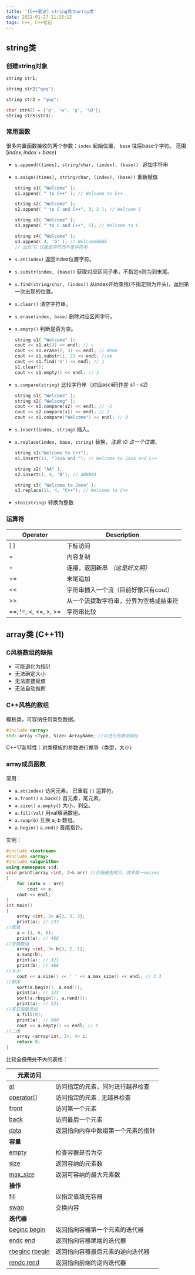 ```yaml
---
title: '[C++笔记] string类与array类'
date: 2021-01-27 11:26:12
tags: C++, C++笔记
---
```


## string类

### 创建string对象

```cpp
string str1;

string str2{"qwq"};

string str3 = "qwq";

char str4[] = {'q', 'w', 'q', '\0'};
string str5{str3};
```

### 常用函数

很多内置函数接收的两个参数：`index` 起始位置， `base` 往后base个字符。 范围 $[index, index + base)$

* `s.append((times), string/char, (index), (base)) ` 追加字符串

* `s.asign((times), string/char, (index), (base))` 重新赋值

  ```cpp
  string s1{ "Welcome" };
  s1.append( " to C++" ); // Welcome to C++
  
  string s2{ "Welcome" };
  s2.append( " to C and C++", 3, 2 ); // Welcome C
  
  string s3{ "Welcome" };
  s3.append( " to C and C++", 5); // Welcome to C
  
  string s4{ "Welcome" }; 
  s4.append( 4, 'G' ); // WelcomeGGGG
  // 此处'G'仅能是字符而不是字符串
  ```

* `s.at(index)` 返回index位置字符。

* `s.substr(index, (base))` 获取对应区间子串，不指定n则为到末尾。

* `s.find(string/char, (index))` 从index开始查找(不指定则为开头)，返回第一次出现的位置。

* `s.clear()` 清空字符串。

* `s.erase(index, base)` 删除对应区间字符。

* `s.empty()` 判断是否为空。

  ```cpp
  string s1{ "Welcome" };
  cout << s1.at(3) << endl; // c
  cout << s1.erase(2, 3) << endl; // Weme
  cout << s1.substr(1, 2) << endl; //em
  cout << s1.find('e') << endl; // 1
  s1.clear();
  cout << s1.empty() << endl; // 1
  ```

* `s.compare(string)` 比较字符串（对应ascii码作差 s1 - s2)

  ```cpp
  string s1{ "Welcome" };
  string s2{ "Welcomg" };
  cout << s1.compare(s2) << endl; // -2
  cout << s2.compare(s1) << endl; // 2
  cout << s1.compare("Welcome") << endl; // 0
  ```

* `s.insert(index, string)` 插入。

* `s.replace(index, base, string)` 替换，*注意 \0 占一个位置*。

  ```cpp
  string s1("Welcome to C++");
  s1.insert(11, "Java and "); // Welcome to Java and C++
  
  string s2{ "AA" };
  s2.insert(1, 4, 'B'); // ABBBBA
  
  string s3{ "Welcome to Java" };
  s3.replace(11, 4, "C++"); // Welcome to C++ 
  ```

* `stoi(string)` 转换为整数

### 运算符

| Operator             | Description                            |
| -------------------- | -------------------------------------- |
| [ ]                  | 下标访问                               |
| =                    | 内容复制                               |
| +                    | 连接，返回新串 *（这是好文明）*        |
| +=                   | 末尾追加                               |
| <<                   | 字符串插入一个流（目前好像只有cout）   |
| >>                   | 从一个流提取字符串，分界为空格或结束符 |
| ==, !=, <, <=, >, >= | 字符串比较                             |

## array类 (C++11)

### C风格数组的缺陷

* 可能退化为指针
* 无法确定大小
* 无法直接赋值
* 无法自动推断

### C++风格的数组

模板类，可容纳任何类型数据。

```cpp
#include <array>
std::array <Type, Size> ArrayName; //可进行列表初始化
```

C++17新特性：对类模板的参数进行推导（类型，大小）

### array成员函数

常用：

* `a.at(index)` 访问元素。 已重载 `[]` 运算符。
* `a.front()` `a.back()` 首元素，尾元素。
* `a.size()` `a.empty()` 大小，判空。
* `a.fill(val)` 用val填满数组。
* `a.swap(b)` 互换 a, b 数组。
* `a.begin()` `a.end()` 首尾指针。

实例：

```cpp
#include <iostream>
#include <array>
#include <algorithm>
using namespace std;
void print(array <int, 3>& arr) //引用避免拷贝，效率高一seisei
{
    for (auto x : arr)
        cout << x;
    cout << endl;
}
int main()
{
    array <int, 3> a{2, 3, 3};
    print(a); // 233
//赋值
    a = {4, 6, 6};
    print(a); // 466
//交换数组        
    array <int, 3> b{3, 2, 1};
    a.swap(b);
    print(a); // 321
    print(b); // 466
//大小
    cout << a.size() << ' ' << a.max_size() << endl; // 3 3
//排序
    sort(a.begin(), a.end());
    print(a); // 123
    sort(a.rbegin(), a.rend());
    print(a); // 321
//其它函数测试
    a.fill(0);
    print(a); // 000
    cout << a.empty() << endl; // 0
//二维
    array <array<int, 3>, 4> c;
    return 0;
}
```

比较全~~但用处不大~~的表格：

| 元素访问                                                     |                                    |
| ------------------------------------------------------------ | ---------------------------------- |
| [at](https://zh.cppreference.com/w/cpp/container/array/at)   | 访问指定的元素，同时进行越界检查   |
| [operator](https://zh.cppreference.com/w/cpp/container/array/operator_at)[] | 访问指定的元素 , 无越界检查        |
| [front](https://zh.cppreference.com/w/cpp/container/array/front) | 访问第一个元素                     |
| [back](https://zh.cppreference.com/w/cpp/container/array/back) | 访问最后一个元素                   |
| [data](https://zh.cppreference.com/w/cpp/container/array/data) | 返回指向内存中数组第一个元素的指针 |
| **容量**                                                     |                                    |
| [empty](https://zh.cppreference.com/w/cpp/container/array/empty) | 检查容器是否为空                   |
| [size](https://zh.cppreference.com/w/cpp/container/array/size) | 返回容纳的元素数                   |
| [max_size](https://zh.cppreference.com/w/cpp/container/array/max_size) | 返回可容纳的最大元素数             |
| **操作**                                                     |                                    |
| [fill](https://zh.cppreference.com/w/cpp/container/array/fill) | 以指定值填充容器                   |
| [swap](https://zh.cppreference.com/w/cpp/container/array/swap) | 交换内容                           |
| **迭代器**                                                   |                                    |
| [beginc](https://zh.cppreference.com/w/cpp/container/array/begin)    [begin](https://zh.cppreference.com/w/cpp/container/array/begin) | 返回指向容器第一个元素的迭代器     |
| [endc](https://zh.cppreference.com/w/cpp/container/array/end)    [end](https://zh.cppreference.com/w/cpp/container/array/end) | 返回指向容器尾端的迭代器           |
| [rbeginc](https://zh.cppreference.com/w/cpp/container/array/rbegin)    [rbegin](https://zh.cppreference.com/w/cpp/container/array/rbegin) | 返回指向容器最后元素的逆向迭代器   |
| [rendc ](https://zh.cppreference.com/w/cpp/container/array/rend)   [rend](https://zh.cppreference.com/w/cpp/container/array/rend) | 返回指向前端的逆向迭代器           |

